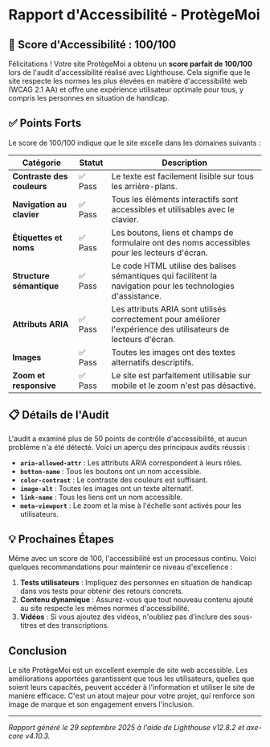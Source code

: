 # Rapport d'Accessibilité - ProtègeMoi

## 🚀 Score d'Accessibilité : 100/100

Félicitations ! Votre site ProtègeMoi a obtenu un **score parfait de 100/100** lors de l'audit d'accessibilité réalisé avec Lighthouse. Cela signifie que le site respecte les normes les plus élevées en matière d'accessibilité web (WCAG 2.1 AA) et offre une expérience utilisateur optimale pour tous, y compris les personnes en situation de handicap.

## ✅ Points Forts

Le score de 100/100 indique que le site excelle dans les domaines suivants :

| Catégorie | Statut | Description |
|---|---|---|
| **Contraste des couleurs** | ✅ Pass | Le texte est facilement lisible sur tous les arrière-plans. |
| **Navigation au clavier** | ✅ Pass | Tous les éléments interactifs sont accessibles et utilisables avec le clavier. |
| **Étiquettes et noms** | ✅ Pass | Les boutons, liens et champs de formulaire ont des noms accessibles pour les lecteurs d'écran. |
| **Structure sémantique** | ✅ Pass | Le code HTML utilise des balises sémantiques qui facilitent la navigation pour les technologies d'assistance. |
| **Attributs ARIA** | ✅ Pass | Les attributs ARIA sont utilisés correctement pour améliorer l'expérience des utilisateurs de lecteurs d'écran. |
| **Images** | ✅ Pass | Toutes les images ont des textes alternatifs descriptifs. |
| **Zoom et responsive** | ✅ Pass | Le site est parfaitement utilisable sur mobile et le zoom n'est pas désactivé. |

## 📋 Détails de l'Audit

L'audit a examiné plus de 50 points de contrôle d'accessibilité, et aucun problème n'a été détecté. Voici un aperçu des principaux audits réussis :

- **`aria-allowed-attr`** : Les attributs ARIA correspondent à leurs rôles.
- **`button-name`** : Tous les boutons ont un nom accessible.
- **`color-contrast`** : Le contraste des couleurs est suffisant.
- **`image-alt`** : Toutes les images ont un texte alternatif.
- **`link-name`** : Tous les liens ont un nom accessible.
- **`meta-viewport`** : Le zoom et la mise à l'échelle sont activés pour les utilisateurs.

## 💡 Prochaines Étapes

Même avec un score de 100, l'accessibilité est un processus continu. Voici quelques recommandations pour maintenir ce niveau d'excellence :

1.  **Tests utilisateurs** : Impliquez des personnes en situation de handicap dans vos tests pour obtenir des retours concrets.
2.  **Contenu dynamique** : Assurez-vous que tout nouveau contenu ajouté au site respecte les mêmes normes d'accessibilité.
3.  **Vidéos** : Si vous ajoutez des vidéos, n'oubliez pas d'inclure des sous-titres et des transcriptions.

## Conclusion

Le site ProtègeMoi est un excellent exemple de site web accessible. Les améliorations apportées garantissent que tous les utilisateurs, quelles que soient leurs capacités, peuvent accéder à l'information et utiliser le site de manière efficace. C'est un atout majeur pour votre projet, qui renforce son image de marque et son engagement envers l'inclusion.

---
*Rapport généré le 29 septembre 2025 à l'aide de Lighthouse v12.8.2 et axe-core v4.10.3.*
